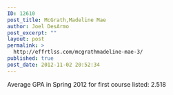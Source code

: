 ```yaml
---
ID: 12610
post_title: McGrath,Madeline Mae
author: Joel DesArmo
post_excerpt: ""
layout: post
permalink: >
  http://effrtlss.com/mcgrathmadeline-mae-3/
published: true
post_date: 2012-11-02 20:52:34
---
```

<p>Average GPA in Spring 2012 for first course listed: 2.518</p>